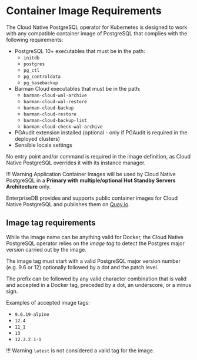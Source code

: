 # Container Image Requirements

The Cloud Native PostgreSQL operator for Kubernetes is designed to
work with any compatible container image of PostgreSQL that complies
with the following requirements:

- PostgreSQL 10+ executables that must be in the path:
    - `initdb`
    - `postgres`
    - `pg_ctl`
    - `pg_controldata`
    - `pg_basebackup`
- Barman Cloud executables that must be in the path:
    - `barman-cloud-wal-archive`
    - `barman-cloud-wal-restore`
    - `barman-cloud-backup`
    - `barman-cloud-restore`
    - `barman-cloud-backup-list`
    - `barman-cloud-check-wal-archive`
- PGAudit extension installed (optional - only if PGAudit is required
  in the deployed clusters)
- Sensible locale settings

No entry point and/or command is required in the image definition, as Cloud
Native PostgreSQL overrides it with its instance manager.

!!! Warning
    Application Container Images will be used by Cloud Native PostgreSQL
    in a **Primary with multiple/optional Hot Standby Servers Architecture**
    only.

EnterpriseDB provides and supports public container images for Cloud Native
PostgreSQL and publishes them on
[Quay.io](https://quay.io/repository/enterprisedb/postgresql).

## Image tag requirements

While the image name can be anything valid for Docker, the Cloud Native
PostgreSQL operator relies on the *image tag* to detect the Postgres major
version carried out by the image.

The image tag must start with a valid PostgreSQL major version number (e.g. 9.6
or 12) optionally followed by a dot and the patch level.

The prefix can be followed by any valid character combination that is valid and
accepted in a Docker tag, preceded by a dot, an underscore, or a minus sign.

Examples of accepted image tags:

- `9.6.19-alpine`
- `12.4`
- `11_1`
- `13`
- `12.3.2.1-1`

!!! Warning
    `latest` is not considered a valid tag for the image.
